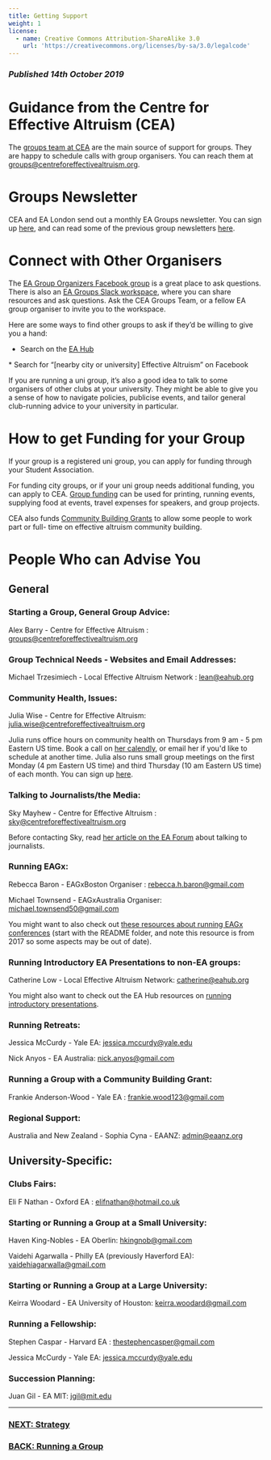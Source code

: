 ```yaml
---
title: Getting Support
weight: 1
license:
  - name: Creative Commons Attribution-ShareAlike 3.0
    url: 'https://creativecommons.org/licenses/by-sa/3.0/legalcode'
---
```

### _Published 14th October 2019_

# Guidance from the Centre for Effective Altruism (CEA)
The <a target="_blank" href="https://www.centreforeffectivealtruism.org/team/#groups-team">groups team at CEA</a> are the main source of support for groups. They are happy to schedule calls with group organisers. You can reach them at <a target=”_blank” href="mailto:groups@centreforeffectivealtruism.org">groups@centreforeffectivealtruism.org</a>. 

# Groups Newsletter
CEA and EA London send out a monthly EA Groups newsletter. You can sign up <a target="_blank" href="https://effectivealtruism.us8.list-manage.com/subscribe?u=52b028e7f799cca137ef74763&id=7d52b2f96c">here</a>, and can read some of the previous group newsletters <a target="_blank" href="https://www.effectivealtruism.org/articles/ea-groups-newsletter-archives/">here</a>.


# Connect with Other Organisers

The <a target="_blank" href="https://www.facebook.com/groups/956362287803174/">EA Group Organizers Facebook group</a> is a great place to ask questions. There is also an <a target="_blank" href="https://eagroups.slack.com/">EA Groups Slack workspace</a>, where you can share resources and ask questions. Ask the CEA Groups Team, or a fellow EA group organiser to invite you to the workspace.

Here are some ways to find other groups to ask if they’d be willing to give you a hand:

* Search on the <a target="_blank" href="https://eahub.org/groups/">EA Hub</a>
* Search for “[nearby city or university] Effective Altruism” on Facebook

If you are running a uni group, it’s also a good idea to talk to some organisers of other clubs at your university. They might be able to give you a sense of how to navigate policies, publicise events, and tailor general club-running advice to your university in particular.

# How to get Funding for your Group

If your group is a registered uni group, you can apply for funding through your Student Association. 

For funding city groups, or if your uni group needs additional funding, you can apply to CEA. <a target="_blank" href="https://app.effectivealtruism.org/groups/resources/mentorship-and-funding">Group funding</a> can be used for printing, running events, supplying food at events, travel expenses for speakers, and group projects. 

CEA also funds <a target="_blank" href="https://www.effectivealtruism.org/community-building-grants/">Community Building Grants</a> to allow some people to work part or full- time on effective altruism community building.

# People Who can Advise You

## General

### Starting a Group, General Group Advice:

Alex Barry - Centre for Effective Altruism: <a target="_blank" href="mailto:groups@centreforeffectivealtruism.org">groups@centreforeffectivealtruism.org</a>

### Group Technical Needs - Websites and Email Addresses:

Michael Trzesimiech - Local Effective Altruism Network: <a target="_blank" href="mailto:lean@eahub.org">lean@eahub.org</a>

### Community Health, Issues:
Julia Wise - Centre for Effective Altruism: <a target="_blank" href="mailto:julia.wise@centreforeffectivealtruism.org">julia.wise@centreforeffectivealtruism.org</a>

Julia runs office hours on community health on Thursdays from 9 am - 5 pm Eastern US time. Book a call on <a target="_blank" href="https://calendly.com/julia-d-wise/community-health-office-hours">her calendly</a>, or email her if you'd like to schedule at another time. Julia also runs small group meetings on the first Monday (4 pm Eastern US time) and third Thursday (10 am Eastern US time) of each month. You can sign up <a target="_blank" href="https://calendly.com/julia-d-wise/ea-organizer-small-groups">here</a>.

### Talking to Journalists/the Media:

Sky Mayhew - Centre for Effective Altruism: <a target="_blank" href="mailto:sky@centreforeffectivealtruism.org">sky@centreforeffectivealtruism.org</a>

Before contacting Sky, read <a target="_blank" href="https://forum.effectivealtruism.org/posts/6hbyTXT5kvDmGp3AY/what-to-know-before-talking-with-journalists-about-ea">her article on the EA Forum</a> about talking to journalists. 

### Running EAGx:

Rebecca Baron - EAGxBoston Organiser: <a target="_blank" href="mailto:rebecca.h.baron@gmail.com">rebecca.h.baron@gmail.com</a>

Michael Townsend - EAGxAustralia Organiser: <a target="_blank" href="mailto:michael.townsend50@gmail.com ">michael.townsend50@gmail.com</a>

You might want to also check out <a target="_blank" href="https://drive.google.com/drive/u/0/folders/0B_wD8N-eHg0zYzdINlBkaExrQlU">these resources about running EAGx conferences</a> (start with the README folder, and note this resource is from 2017 so some aspects may be out of date). 

### Running Introductory EA Presentations to non-EA groups:

Catherine Low - Local Effective Altruism Network: <a target="_blank" href="mailto:catherine@eahub.org">catherine@eahub.org</a> 

You might also want to check out the EA Hub resources on <a target="_blank" href="https://resources.eahub.org/events/intro/">running introductory presentations</a>. 

### Running Retreats:

Jessica McCurdy - Yale EA: <a target="_blank" href="mailto:jessica.mccurdy@yale.edu">jessica.mccurdy@yale.edu</a>

Nick Anyos - EA Australia: <a target="_blank" href="mailto:nick.anyos@gmail.com">nick.anyos@gmail.com</a> 

### Running a Group with a Community Building Grant:

Frankie Anderson-Wood - Yale EA: <a target="_blank" href="mailto:frankie.wood123@gmail.com">frankie.wood123@gmail.com</a> 

### Regional Support:
Australia and New Zealand - Sophia Cyna - EAANZ: <a target="_blank" href="mailto:admin@eaanz.org">admin@eaanz.org</a>


## University-Specific:

### Clubs Fairs:

Eli F Nathan - Oxford EA: <a target="_blank" href="mailto:elifnathan@hotmail.co.uk">elifnathan@hotmail.co.uk</a>

### Starting or Running a Group at a Small University:

Haven King-Nobles - EA Oberlin: <a target="_blank" href="mailto:hkingnob@gmail.com">hkingnob@gmail.com</a>

Vaidehi Agarwalla - Philly EA (previously Haverford EA): <a target="_blank" href="mailto:vaidehiagarwalla@gmail.com">vaidehiagarwalla@gmail.com</a>

### Starting or Running a Group at a Large University:

Keirra Woodard - EA University of Houston: <a target="_blank" href="mailto:keirra.woodard@gmail.com">keirra.woodard@gmail.com</a>

### Running a Fellowship:

Stephen Caspar - Harvard EA: <a target="_blank" href="mailto:thestephencasper@gmail.com">thestephencasper@gmail.com</a>

Jessica McCurdy - Yale EA: <a target="_blank" href="mailto:jessica.mccurdy@yale.edu">jessica.mccurdy@yale.edu</a>

### Succession Planning:

Juan Gil - EA MIT: <a target="_blank" href="mailto:jgil@mit.edu">jgil@mit.edu</a>

<hr>

### [NEXT: Strategy](/tips/handover/)

### [BACK: Running a Group](/tips/)

